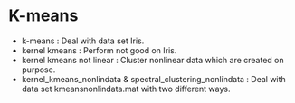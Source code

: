 # K-means
+ k-means : Deal with data set Iris.
+ kernel kmeans : Perform not good on Iris.
+ kernel kmeans not linear : Cluster nonlinear data which are created on purpose.
+ kernel_kmeans_nonlindata & spectral_clustering_nonlindata : Deal with data set kmeansnonlindata.mat with two different ways.


